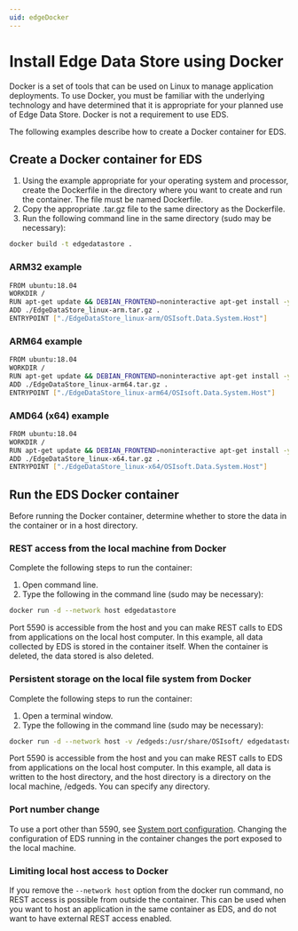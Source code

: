 ```yaml
---
uid: edgeDocker
---
```


# Install Edge Data Store using Docker

Docker is a set of tools that can be used on Linux to manage application deployments. To use Docker, you must be familiar with the underlying technology and have determined that it is appropriate for your planned use of Edge Data Store. Docker is not a requirement to use EDS.

The following examples describe how to create a Docker container for EDS. 

## Create a Docker container for EDS

1. Using the example appropriate for your operating system and processor, create the Dockerfile in the directory where you want to create and run the container. The file must be named Dockerfile.
2. Copy the appropriate .tar.gz file to the same directory as the Dockerfile.
3. Run the following command line in the same directory (sudo may be necessary):

```bash
docker build -t edgedatastore .
```

### ARM32 example

```bash
FROM ubuntu:18.04
WORKDIR /
RUN apt-get update && DEBIAN_FRONTEND=noninteractive apt-get install -y --no-install-recommends libicu60 libssl1.0.0
ADD ./EdgeDataStore_linux-arm.tar.gz .
ENTRYPOINT ["./EdgeDataStore_linux-arm/OSIsoft.Data.System.Host"]
```

### ARM64 example

```bash
FROM ubuntu:18.04
WORKDIR /
RUN apt-get update && DEBIAN_FRONTEND=noninteractive apt-get install -y --no-install-recommends libicu60 libssl1.0.0
ADD ./EdgeDataStore_linux-arm64.tar.gz .
ENTRYPOINT ["./EdgeDataStore_linux-arm64/OSIsoft.Data.System.Host"]
```

### AMD64 (x64) example

```bash
FROM ubuntu:18.04
WORKDIR /
RUN apt-get update && DEBIAN_FRONTEND=noninteractive apt-get install -y --no-install-recommends libicu60 libssl1.0.0
ADD ./EdgeDataStore_linux-x64.tar.gz .
ENTRYPOINT ["./EdgeDataStore_linux-x64/OSIsoft.Data.System.Host"]
```

## Run the EDS Docker container

Before running the Docker container, determine whether to store the data in the container or in a host directory.

### REST access from the local machine from Docker

Complete the following steps to run the container:

1. Open command line.
2. Type the following in the command line (sudo may be necessary):

```bash
docker run -d --network host edgedatastore
```

Port 5590 is accessible from the host and you can make REST calls to EDS from applications on the local host computer. In this example, all data collected by EDS is stored in the container itself. When the container is deleted, the data stored is also deleted.

### Persistent storage on the local file system from Docker

Complete the following steps to run the container:

1. Open a terminal window.
2. Type the following in the command line (sudo may be necessary):

```bash
docker run -d --network host -v /edgeds:/usr/share/OSIsoft/ edgedatastore
```

Port 5590 is accessible from the host and you can make REST calls to EDS from applications on the local host computer. In this example, all data is written to the host directory, and the host directory is a directory on the local machine, /edgeds. You can specify any directory.

### Port number change

To use a port other than 5590, see [System port configuration](xref:SystemPortConfiguration). Changing the configuration of EDS running in the container changes the port exposed to the local machine.

### Limiting local host access to Docker

If you remove the `--network host` option from the docker run command, no REST access is possible from outside the container. This can be used when you want to host an application in the same container as EDS, and do not want to have external REST access enabled.
